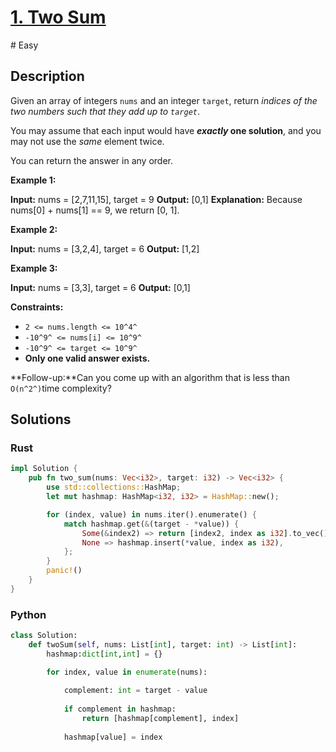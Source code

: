 # [1. Two Sum](https://leetcode.com/problems/two-sum)

\# Easy

## Description

Given an array of integers `nums` and an integer `target`, return *indices of the two numbers such that they add up to `target`*.

You may assume that each input would have ***exactly* one solution**, and you may not use the *same* element twice.

You can return the answer in any order.

**Example 1:**

**Input:** nums = [2,7,11,15], target = 9
**Output:** [0,1]
**Explanation:** Because nums[0] + nums[1] == 9, we return [0, 1].

**Example 2:**

**Input:** nums = [3,2,4], target = 6
**Output:** [1,2]

**Example 3:**

**Input:** nums = [3,3], target = 6
**Output:** [0,1]

**Constraints:**

- `2 <= nums.length <= 10^4^`
- `-10^9^ <= nums[i] <= 10^9^`
- `-10^9^ <= target <= 10^9^`
- **Only one valid answer exists.**

**Follow-up:**Can you come up with an algorithm that is less than `O(n^2^)`time complexity?

## Solutions

### Rust

```rust
impl Solution {
    pub fn two_sum(nums: Vec<i32>, target: i32) -> Vec<i32> {
        use std::collections::HashMap;
        let mut hashmap: HashMap<i32, i32> = HashMap::new();

        for (index, value) in nums.iter().enumerate() {
            match hashmap.get(&(target - *value)) {
                Some(&index2) => return [index2, index as i32].to_vec(),
                None => hashmap.insert(*value, index as i32),
            };
        }
        panic!()
    }
}

```

### Python

```python
class Solution:
    def twoSum(self, nums: List[int], target: int) -> List[int]:
        hashmap:dict[int,int] = {}

        for index, value in enumerate(nums):
            
            complement: int = target - value
            
            if complement in hashmap:
                return [hashmap[complement], index]
                
            hashmap[value] = index
```
